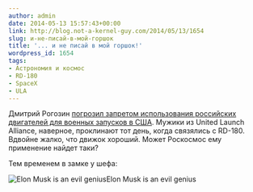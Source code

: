 ```yaml
---
author: admin
date: 2014-05-13 15:57:43+00:00
link: http://blog.not-a-kernel-guy.com/2014/05/13/1654
slug: и-не-писай-в-мой-горшок
title: '... и не писай в мой горшок!'
wordpress_id: 1654
tags:
- Астрономия и космос
- RD-180
- SpaceX
- ULA
---
```


Дмитрий Рогозин [погрозил запретом использования российских двигателей для военных запусков в США](http://rt.com/news/158680-russia-usa-rocket-gps/). Мужики из United Launch Alliance, наверное, проклинают тот день, когда связялись с RD-180. Вдвойне жалко, что движок хороший. Может Роскосмос ему применение найдет таки?

Тем временем в замке у шефа:

![Elon Musk is an evil genius](http://i.imgur.com/wvjmVVq.jpg)Elon Musk is an evil genius
